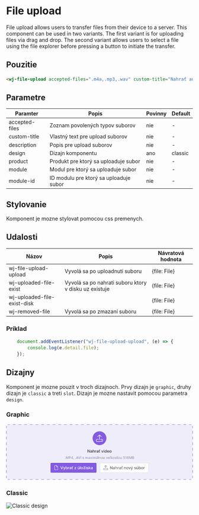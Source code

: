 # File upload

File upload allows users to transfer files from their device to a server. This component can be used in two variants. The first variant is for uploading files via drag and drop. The second variant allows users to select a file using the file explorer before pressing a button to initiate the transfer.

## Pouzitie

```html
<wj-file-upload accepted-files=".m4a,.mp3,.wav" custom-title="Nahrať audio" description="Podporované formáty" design="graphic" product="LMS" module="course" module-id="${this.params.courseId}"></wj-file-upload>
```

## Parametre

| Paramter | Popis                                     | Povinny | Default |
| -------- |-------------------------------------------|---------|---------|
| accepted-files | Zoznam povolených typov suborov | nie     | -       |
| custom-title | Vlastný text pre upload suborov | nie     | -       |
| description | Popis pre upload suborov | nie     | -       |
| design | Dizajn komponentu | ano     | classic |
| product | Produkt pre ktorý sa uploaduje subor | nie     | -       |
| module | Modul pre ktorý sa uploaduje subor | nie     | -       |
| module-id | ID modulu pre ktorý sa uploaduje subor | nie     | -       |

## Stylovanie

Komponent je mozne stylovat pomocou css premenych.

## Udalosti

| Názov                  | Popis                                                 | Návratová hodnota |
|------------------------|-------------------------------------------------------|-------------------|
| wj-file-upload-upload  | Vyvolá sa po uploadnutí suboru                        | {file: File}      |
| wj-uploaded-file-exist | Vyvolá sa po nahrati suboru ktory v disku uz existuje | {file: File}      |
| wj-uploaded-file-exist-disk |                   | {file: File}      |
| wj-removed-file | Vyvolá sa po zmazaní suboru                           | {file: File}      |





### Príklad

```javascript
    document.addEventListener("wj-file-upload-upload", (e) => {
        console.log(e.detail.file);
    });
```

## Dizajny

Komponent je mozne pouzit v troch dizajnoch. Prvy dizajn je `graphic`, druhy dizajn je `classic` a treti `slot`. Dizajn je mozne nastavit pomocou parametra `design`.

### Graphic

![Graphic design](./img/upload-graphic.png)

### Classic

![Classic design](./classic.png)
